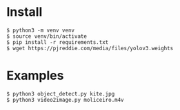 # Install

```
$ python3 -m venv venv
$ source venv/bin/activate
$ pip install -r requirements.txt
$ wget https://pjreddie.com/media/files/yolov3.weights
```
 
# Examples
```
$ python3 object_detect.py kite.jpg
$ python3 video2image.py moliceiro.m4v
```
